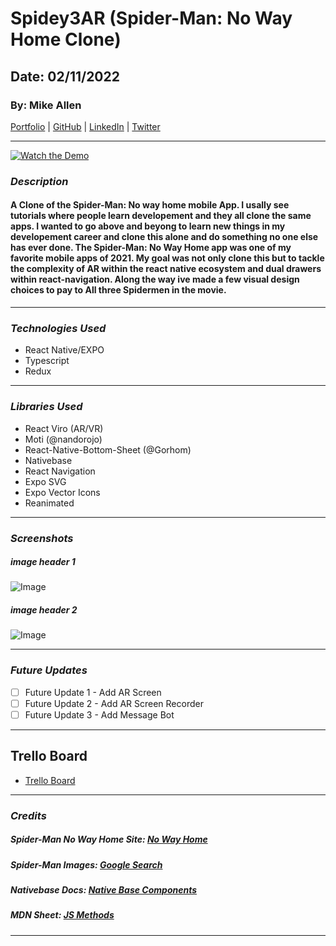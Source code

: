 # Spidey3AR (Spider-Man: No Way Home Clone)

## Date: 02/11/2022

### By: Mike Allen

[Portfolio](http://www.be.net/mikeallen) | [GitHub](https://github.com/mikevocalz) | [LinkedIn](https://www.linkedin.com/in/michael-allen-3b538429/) | [Twitter](https://www.twitter.com/mikevocalz)

---

[![Watch the Demo](https://i3.ytimg.com/vi/5JIDTBEiyHQ/hqdefault.jpg)](https://youtu.be/5JIDTBEiyHQ)

### **_Description_**

#### A Clone of the Spider-Man: No way home mobile App. I usally see tutorials where people learn developement and they all clone the same apps. I wanted to go above and beyong to learn new things in my developement career and clone this alone and do something no one else has ever done. The Spider-Man: No Way Home app was one of my favorite mobile apps of 2021. My goal was not only clone this but to tackle the complexity of AR within the react native ecosystem and dual drawers within react-navigation. Along the way ive made a few visual design choices to pay to All three Spidermen in the movie.

---

### **_Technologies Used_**

- React Native/EXPO
- Typescript
- Redux

---

### **_Libraries Used_**

- React Viro (AR/VR)
- Moti (@nandorojo)
- React-Native-Bottom-Sheet (@Gorhom)
- Nativebase
- React Navigation
- Expo SVG
- Expo Vector Icons
- Reanimated

---

### **_Screenshots_**

##### image header 1

![Image](https://cdn.cloudflare.steamstatic.com/steam/apps/492710/ss_dc5a8aafa656f43012623d152f15b2fbf271169d.1920x1080.jpg?t=1572360310)

##### image header 2

![Image](https://www.officelovin.com/wp-content/uploads/2017/03/nanobit-zagreb-8.jpg)

---

### **_Future Updates_**

- [ ] Future Update 1 - Add AR Screen
- [ ] Future Update 2 - Add AR Screen Recorder
- [ ] Future Update 3 - Add Message Bot

---

## Trello Board

- [Trello Board](https://trello.com/b/yEMwqLrW/spidey3ar)

---

### **_Credits_**

##### Spider-Man No Way Home Site: [No Way Home](https://www.spidermannowayhome.movie/)

##### Spider-Man Images: [Google Search](http://www.google.com)

##### Nativebase Docs: [Native Base Components](https://docs.nativebase.io)

##### MDN Sheet: [JS Methods](https://developer.mozilla.org/en-US/docs/Web/API/Element/getBoundingClientRect)

---

